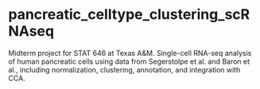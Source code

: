 # pancreatic_celltype_clustering_scRNAseq
Midterm project for STAT 646 at Texas A&amp;M. Single-cell RNA-seq analysis of human pancreatic cells using data from Segerstolpe et al. and Baron et al., including normalization, clustering, annotation, and integration with CCA.
